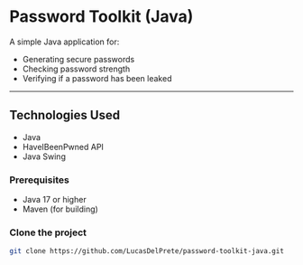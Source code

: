 # Password Toolkit (Java)

A simple Java application for:

- Generating secure passwords
- Checking password strength
- Verifying if a password has been leaked

---

## Technologies Used
 - Java
 - HaveIBeenPwned API
 - Java Swing

### Prerequisites
- Java 17 or higher
- Maven (for building)

### Clone the project
```bash
git clone https://github.com/LucasDelPrete/password-toolkit-java.git
